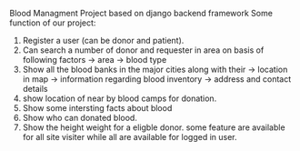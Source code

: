 Blood Managment Project based on django backend framework
Some function of our project:
1) Register a user (can be donor and patient).
2) Can search a number of donor and requester in area on basis of following factors
-> area
-> blood type
3) Show all the blood banks in the major cities along with their
-> location in map
-> information regarding blood inventory
-> address and contact details
4) show location of near by blood camps for donation.
5) Show some intersting facts about blood
6) Show who can donated blood.
7) Show the height weight for a eligble donor.
some feature are available for all site visiter while all are available for logged in user.
